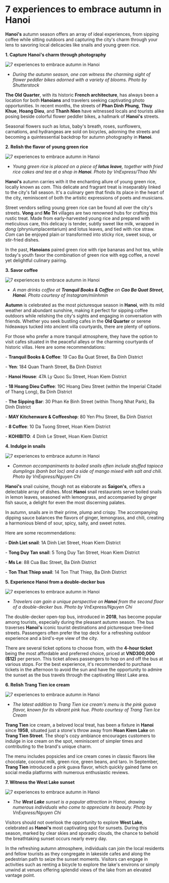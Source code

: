 # 7 experiences to embrace autumn in Hanoi

**Hanoi's** autumn season offers an array of ideal experiences, from sipping coffee while sitting outdoors and capturing the city's charm through your lens to savoring local delicacies like snails and young green rice.

**1\. Capture Hanoi's charm through photography**

![7 experiences to embrace autumn in Hanoi](/images/7-experiences-to-embrace-autumn-in-hanoi01.png)
* *During the autumn season, one can witness the charming sight of flower peddler bikes adorned with a variety of blooms. Photo by Shutterstock*

**The Old Quarter**, with its historic **French architecture**, has always been a location for both **Hanoians** and travelers seeking captivating photo opportunities. In recent months, the streets of **Phan Dinh Phung**, **Thuy Khue**, **Hoang Dieu**, and **Thanh Nien** have witnessed locals and tourists alike posing beside colorful flower peddler bikes, a hallmark of **Hanoi's** streets.

Seasonal flowers such as lotus, baby's breath, roses, sunflowers, carnations, and hydrangeas are sold on bicycles, adorning the streets and becoming a quintessential backdrop for autumn photography in **Hanoi**.

**2\. Relish the flavor of young green rice**

![7 experiences to embrace autumn in Hanoi](/images/7-experiences-to-embrace-autumn-in-hanoi02.png)
* *Young green rice is placed on a piece of **lotus leave**, together with fried rice cakes and tea at a shop in **Hanoi**. Photo by VnExpress/Thao Nhi*

**Hanoi's** autumn carries with it the enchanting allure of young green rice, locally known as _com_. This delicate and fragrant treat is inseparably linked to the city's fall season. It's a culinary gem that finds its place in the heart of the city, reminiscent of both the artistic expressions of poets and musicians.

Street vendors selling young green rice can be found all over the city's streets. **Vong** and **Me Tri** villages are two renowned hubs for crafting this rustic treat. Made from early-harvested young rice and prepared with meticulous care, this delicacy is tender, subtly sweet like milk, wrapped in _dong_ (phryniumplacentarium) and lotus leaves, and tied with rice straw. _Com_ can be enjoyed plain or transformed into sticky rice, sweet soup, or stir-fried dishes.

In the past, **Hanoians** paired green rice with ripe bananas and hot tea, while today's youth favor the combination of green rice with egg coffee, a novel yet delightful culinary pairing.

**3\. Savor coffee**

![7 experiences to embrace autumn in Hanoi](/images/7-experiences-to-embrace-autumn-in-hanoi03.png)
* *A man drinks coffee at **Tranquil Books & Coffee** on **Cao Ba Quat Street, Hanoi**. Photo courtesy of Instagram/miinhmin*

**Autumn** is celebrated as the most picturesque season in **Hanoi**, with its mild weather and abundant sunshine, making it perfect for sipping coffee outdoors while relishing the city's sights and engaging in conversation with friends. Whether you seek bustling cafes in the **Old Quarter** or serene hideaways tucked into ancient villa courtyards, there are plenty of options.

For those who prefer a more tranquil atmosphere, they have the option to visit cafes situated in the peaceful alleys or the charming courtyards of historic villas. Here are some recommendations:

\- **Tranquil Books & Coffee**: 19 Cao Ba Quat Street, Ba Dinh District

\- **Yen**: 184 Quan Thanh Street, Ba Dinh District

\- **Hanoi House**: 47A Ly Quoc Su Street, Hoan Kiem District

\- **18 Hoang Dieu Coffee**: 19C Hoang Dieu Street (within the Imperial Citadel of Thang Long), Ba Dinh District

\- **The Sipping Bar**: 30 Phan Ke Binh Street (within Thong Nhat Park), Ba Dinh District

\- **MAY Kitchenware & Coffeeshop**: 80 Yen Phu Street, Ba Dinh District

\- **8 Coffee**: 10 Da Tuong Street, Hoan Kiem District

\- **KOHIBITO**: 4 Dinh Le Street, Hoan Kiem District

**4\. Indulge in snails**

![7 experiences to embrace autumn in Hanoi](/images/7-experiences-to-embrace-autumn-in-hanoi04.png)
* *Common accompaniments to boiled snails often include stuffed tapioca dumplings (banh bot loc) and a side of mango mixed with salt and chili. Photo by VnExpress/Nguyen Chi*

**Hanoi's** snail cuisine, though not as elaborate as **Saigon's**, offers a delectable array of dishes. Most **Hanoi** snail restaurants serve boiled snails in lemon leaves, seasoned with lemongrass, and accompanied by ginger fish sauce, a delight for even the most discerning palates.

In autumn, snails are in their prime, plump and crispy. The accompanying dipping sauce balances the flavors of ginger, lemongrass, and chili, creating a harmonious blend of sour, spicy, salty, and sweet notes.

Here are some recommendations:

\- **Dinh Liet snail**: 1A Dinh Liet Street, Hoan Kiem District

\- **Tong Duy Tan snail**: 5 Tong Duy Tan Street, Hoan Kiem District

\- **Ms Le**: 88 Cua Bac Street, Ba Dinh District

\- **Ton That Thiep snail**: 14 Ton That Thiep, Ba Dinh District

**5\. Experience Hanoi from a double-decker bus**

![7 experiences to embrace autumn in Hanoi](/images/7-experiences-to-embrace-autumn-in-hanoi05.png)
* *Travelers can gain a unique perspective on **Hanoi** from the second floor of a double-decker bus. Photo by VnExpress/Nguyen Chi*

The double-decker open-top bus, introduced in **2018**, has become popular among tourists, especially during the pleasant autumn season. The bus traverses **Hanoi's** iconic tourist destinations and picturesque tree-lined streets. Passengers often prefer the top deck for a refreshing outdoor experience and a bird's-eye view of the city.

There are several ticket options to choose from, with the **4-hour ticket** being the most affordable and preferred choice, priced at **VND300,000 ($12)** per person. This ticket allows passengers to hop on and off the bus at various stops. For the best experience, it's recommended to purchase tickets in the afternoon to avoid the sun and have the opportunity to admire the sunset as the bus travels through the captivating West Lake area.

**6\. Relish Trang Tien ice cream**

![7 experiences to embrace autumn in Hanoi](/images/7-experiences-to-embrace-autumn-in-hanoi06.png)
* *The latest addition to Trang Tien ice cream's menu is the pink guava flavor, known for its vibrant pink hue. Photo courtesy of Trang Tien Ice Cream*

**Trang Tien** ice cream, a beloved local treat, has been a fixture in **Hanoi** since **1958**, situated just a stone's throw away from **Hoan Kiem Lake** on **Trang Tien Street**. The shop's cozy ambiance encourages customers to indulge in ice cream on the spot, reminiscent of simpler times and contributing to the brand's unique charm.

The menu includes popsicles and ice cream cones in classic flavors like chocolate, coconut milk, green rice, green beans, and taro. In September, **Trang Tien** introduced a pink guava flavor, which quickly gained fame on social media platforms with numerous enthusiastic reviews.

**7\. Witness the West Lake sunset**

![7 experiences to embrace autumn in Hanoi](/images/7-experiences-to-embrace-autumn-in-hanoi07.png)
* *The **West Lake** sunset is a popular attraction in Hanoi, drawing numerous individuals who come to appreciate its beauty. Photo by VnExpress/Nguyen Chi*

Visitors should not overlook the opportunity to explore **West Lake**, celebrated as **Hanoi's** most captivating spot for sunsets. During this season, marked by clear skies and sporadic clouds, the chance to behold the breathtaking sunset occurs nearly every day.

In the refreshing autumn atmosphere, individuals can join the local residents and fellow tourists as they congregate in lakeside cafes and along the pedestrian path to seize the sunset moments. Visitors can engage in activities such as renting a bicycle to explore the lake's environs or simply unwind at venues offering splendid views of the lake from an elevated vantage point.